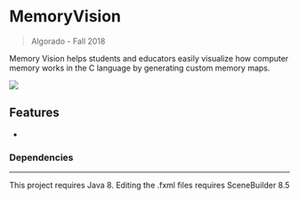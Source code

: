 # MemoryVision

> Algorado - Fall 2018

Memory Vision helps students and educators easily visualize how computer memory works in the C language by generating custom memory maps.

![](C:\Users\tdmam\Documents\MemoryVision\tempDemoSnapShot.png)



## Features

- 





### Dependencies

---

This project requires Java 8. Editing the .fxml files requires SceneBuilder 8.5

